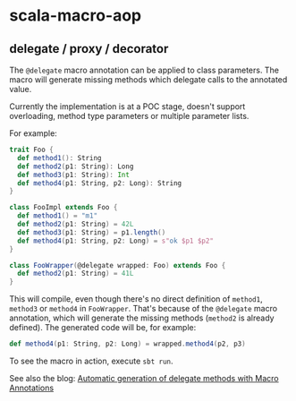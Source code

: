 scala-macro-aop
===============

delegate / proxy / decorator
----------------------------

The `@delegate` macro annotation can be applied to class parameters. The macro will generate missing methods which
delegate calls to the annotated value.

Currently the implementation is at a POC stage, doesn't support overloading, method type parameters or multiple
parameter lists.

For example:

````scala
trait Foo {
  def method1(): String
  def method2(p1: String): Long
  def method3(p1: String): Int
  def method4(p1: String, p2: Long): String
}

class FooImpl extends Foo {
  def method1() = "m1"
  def method2(p1: String) = 42L
  def method3(p1: String) = p1.length()
  def method4(p1: String, p2: Long) = s"ok $p1 $p2"
}

class FooWrapper(@delegate wrapped: Foo) extends Foo {
  def method2(p1: String) = 41L
}
````

This will compile, even though there's no direct definition of `method1`, `method3` or `method4` in `FooWrapper`.
That's because of the `@delegate` macro annotation, which will generate the missing methods (`method2` is already
defined). The generated code will be, for example:

````scala
def method4(p1: String, p2: Long) = wrapped.method4(p2, p3)
````

To see the macro in action, execute `sbt run`.

See also the blog: [Automatic generation of delegate methods with Macro Annotations](http://www.warski.org/blog/2013/09/automatic-generation-of-delegate-methods-with-macro-annotations/)
